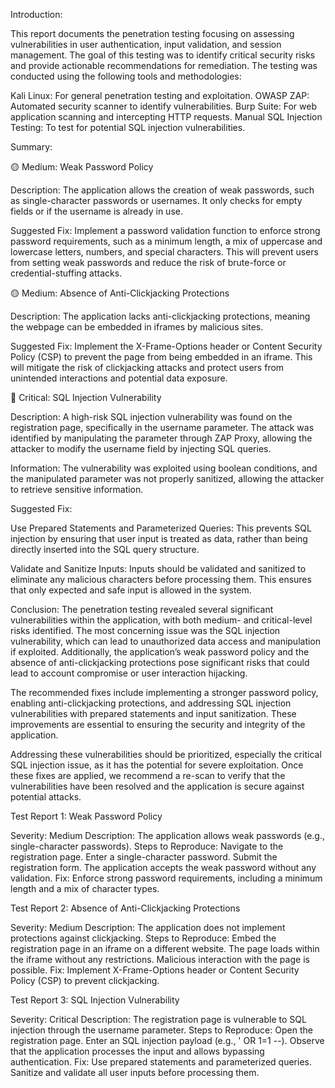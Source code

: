 
Introduction:

This report documents the penetration testing focusing on assessing vulnerabilities in user authentication, input validation, and session management. The goal of this testing was to identify critical security risks and provide actionable recommendations for remediation. The testing was conducted using the following tools and methodologies:

Kali Linux: For general penetration testing and exploitation.
OWASP ZAP: Automated security scanner to identify vulnerabilities.
Burp Suite: For web application scanning and intercepting HTTP requests.
Manual SQL Injection Testing: To test for potential SQL injection vulnerabilities.

Summary:


🟡 Medium: Weak Password Policy

Description: The application allows the creation of weak passwords, such as single-character passwords or usernames. It only checks for empty fields or if the username is already in use.

Suggested Fix: Implement a password validation function to enforce strong password requirements, such as a minimum length, a mix of uppercase and lowercase letters, numbers, and special characters. This will prevent users from setting weak passwords and reduce the risk of brute-force or credential-stuffing attacks.

🟡 Medium: Absence of Anti-Clickjacking Protections

Description: The application lacks anti-clickjacking protections, meaning the webpage can be embedded in iframes by malicious sites.

Suggested Fix: Implement the X-Frame-Options header or Content Security Policy (CSP) to prevent the page from being embedded in an iframe. This will mitigate the risk of clickjacking attacks and protect users from unintended interactions and potential data exposure.

🔴 Critical: SQL Injection Vulnerability

Description: A high-risk SQL injection vulnerability was found on the registration page, specifically in the username parameter. The attack was identified by manipulating the parameter through ZAP Proxy, allowing the attacker to modify the username field by injecting SQL queries.

Information: The vulnerability was exploited using boolean conditions, and the manipulated parameter was not properly sanitized, allowing the attacker to retrieve sensitive information.

Suggested Fix:

Use Prepared Statements and Parameterized Queries: This prevents SQL injection by ensuring that user input is treated as data, rather than being directly inserted into the SQL query structure.

Validate and Sanitize Inputs: Inputs should be validated and sanitized to eliminate any malicious characters before processing them. This ensures that only expected and safe input is allowed in the system.

Conclusion:
The penetration testing revealed several significant vulnerabilities within the application, with both medium- and critical-level risks identified. The most concerning issue was the SQL injection vulnerability, which can lead to unauthorized data access and manipulation if exploited. Additionally, the application’s weak password policy and the absence of anti-clickjacking protections pose significant risks that could lead to account compromise or user interaction hijacking.

The recommended fixes include implementing a stronger password policy, enabling anti-clickjacking protections, and addressing SQL injection vulnerabilities with prepared statements and input sanitization. These improvements are essential to ensuring the security and integrity of the application.

Addressing these vulnerabilities should be prioritized, especially the critical SQL injection issue, as it has the potential for severe exploitation. Once these fixes are applied, we recommend a re-scan to verify that the vulnerabilities have been resolved and the application is secure against potential attacks.

Test Report 1: Weak Password Policy

Severity: Medium
Description: The application allows weak passwords (e.g., single-character passwords).
Steps to Reproduce:
Navigate to the registration page.
Enter a single-character password.
Submit the registration form.
The application accepts the weak password without any validation.
Fix: Enforce strong password requirements, including a minimum length and a mix of character types.

Test Report 2: Absence of Anti-Clickjacking Protections

Severity: Medium
Description: The application does not implement protections against clickjacking.
Steps to Reproduce:
Embed the registration page in an iframe on a different website.
The page loads within the iframe without any restrictions.
Malicious interaction with the page is possible.
Fix: Implement X-Frame-Options header or Content Security Policy (CSP) to prevent clickjacking.

Test Report 3: SQL Injection Vulnerability

Severity: Critical
Description: The registration page is vulnerable to SQL injection through the username parameter.
Steps to Reproduce:
Open the registration page.
Enter an SQL injection payload (e.g., ' OR 1=1 --).
Observe that the application processes the input and allows bypassing authentication.
Fix: Use prepared statements and parameterized queries. Sanitize and validate all user inputs before processing them.
